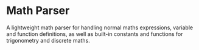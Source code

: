 # Math Parser
A lightweight math parser for handling normal maths expressions, variable and function definitions, as well as built-in constants and functions for trigonometry and discrete maths.